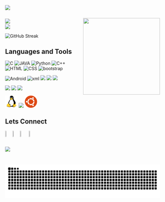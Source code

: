 <h1>
  <a href="https://git.io/typing-svg">
    <img src="https://readme-typing-svg.herokuapp.com?color=62F7F3&size=25&lines=Hello+there!!!..">
  </a>
</h1>

<img align="right" width="250" height="250" src="https://github.com/noman2002/noman2002/blob/master/bandar.gif"/>
<img align="center" src="https://github-readme-stats.vercel.app/api?username=noman2002&show_icons=true&include_all_commits=true&bg_color=151515&title_color=ffff&text_color=fff9&icon_color=52CB61&hide=issues,stars" />


<br>
  <img align="center" src="https://github-readme-stats.vercel.app/api/top-langs/?username=noman2002&bg_color=151515&title_color=ffff&text_color=fff9&layout=compact" />
  
<br>

![GitHub Streak](http://github-readme-streak-stats.herokuapp.com/?user=noman2002&theme=dark)


## Languages and Tools
  
<img height="30"  src="https://img.shields.io/badge/c%20-%2300599C.svg?&style=for-the-badge&logo=c&logoColor=white" alt="C" >  <img height="30" src="https://img.shields.io/badge/java-%23ED8B00.svg?&style=for-the-badge&logo=java&logoColor=white" alt="JAVA" > <img height="30"  src="https://img.shields.io/badge/python%20-%2314354C.svg?&style=for-the-badge&logo=python&logoColor=white" alt="Python">  <img height="30"  src="https://img.shields.io/badge/c++%20-%2300599C.svg?&style=for-the-badge&logo=c%2B%2B&logoColor=white" alt="C++" > <img height="30"  src="https://img.shields.io/badge/html5%20-%23E34F26.svg?&style=for-the-badge&logo=html5&logoColor=white" alt="HTML" > <img height="30"  src="https://img.shields.io/badge/css3%20-%231572B6.svg?&style=for-the-badge&logo=css3&logoColor=white" alt="CSS" > <img height="30"  src="https://img.shields.io/badge/-Bootstrap-563D7C?style=flat-square&logo=Bootstrap" alt="bootstrap" >
  

<img height="30" src="https://img.shields.io/badge/android%20-%230099C.svg?&style=for-the-badge&logo=android&logoColor=white" alt="Android" > <img height="30"  src="https://img.shields.io/badge/xml%20-%2300599C.svg?&style=for-the-badge&logo=xml&logoColor=white" alt="xml" >  <img height="30"  src="https://img.shields.io/badge/-Firebase-05122A?style=flat-square&logo=Firebase">  <img height="30"  src="https://img.shields.io/badge/Flutter-02569B?style=for-the-badge&logo=flutter&logoColor=white"> <img height="30" src="https://img.shields.io/badge/Dart-0175C2?style=for-the-badge&logo=dart&logoColor=white">


 
<img height="30"  src="https://img.shields.io/badge/-Git-333333?style=flat&logo=git">  <img height="30"  src="https://img.shields.io/badge/-GitHub-333333?style=flat&logo=github">  <img height="30"  src="https://img.shields.io/badge/-Markdown-333333?style=flat&logo=markdown">

<a href = "https://www.linux.org/" target="_blank"> <img height="40" src="https://raw.githubusercontent.com/devicons/devicon/master/icons/linux/linux-original.svg" alt="Linux"></a>
  <a href = "https://code.visualstudio.com/" target="_blank"><img height="40" src="https://upload.wikimedia.org/wikipedia/commons/thumb/9/9a/Visual_Studio_Code_1.35_icon.svg/1200px-Visual_Studio_Code_1.35_icon.svg.png"></a>  <img height="40" width="40" src="https://raw.githubusercontent.com/github/explore/80688e429a7d4ef2fca1e82350fe8e3517d3494d/topics/ubuntu/ubuntu.png">



## Lets Connect

<a href="https://wa.link/kllndd" target="_blank">
  <img src="https://image.flaticon.com/icons/png/512/2111/2111728.png" height="4%" ; width="4%" ; margin-left:50px;margin-right:20px;padding:20px;></img></a>

<a href="https://www.instagram.com/noman.khan__" target="_blank" >
  <img src="https://image.flaticon.com/icons/png/512/2111/2111463.png" height="4%" ; width="4%";margin-left:20px;margin-right:20px;></img></a>            



<a href="https://twitter.com/nomn2002" target="_blank" >
  <img src="https://wie.ieee.org/wp-content/uploads/2019/06/twitter-logo-transparent-15.png" height="5%" ; width="5%" ; margin-left:0px;></img></a>   
  
<a href="https://www.linkedin.com/in/noman-khan-3b9407183/" target="_blank" >
    <img src="https://image.flaticon.com/icons/png/512/174/174857.png" height="4%" ; width="4%" ; margin-left:20px;></img></a>
    
  
 ## 
  <img src="https://komarev.com/ghpvc/?username=noman2002" width=160px/>
  
#

![𝙶𝚒𝚝𝚑𝚞𝚋 𝙲𝚘𝚗𝚝𝚛𝚒𝚋𝚞𝚝𝚒𝚘𝚗 𝙶𝚛𝚊𝚙𝚑](https://github.com/JayantGoel001/JayantGoel001/blob/main/github-contribution-grid-snake.svg)
  
  
  
  
  
  
